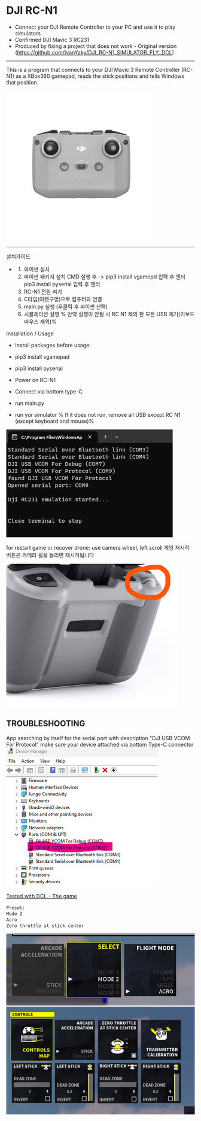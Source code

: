 DJI RC-N1
===============
 - Connect your DJI Remote Controller to your PC and use it to play simulators
 - Confirmed DJI Mavic 3 RC231
 - Produced by fixing a project that does not work - Original version (https://github.com/IvanYaky/DJI_RC-N1_SIMULATOR_FLY_DCL)
-----------------------------------------------------------------------------


This is a program that connects to your DJI Mavic 3 Remote Controller (RC-N1) as a XBox360 gamepad,
reads the stick positions and tells Windows that position.

<img height="400" src="DJI-RC-N1-Remote-Controller.png" width="400"/>

-----------------------------------------------------------------------------

설치가이드
- 1. 파이썬 설치
  2. 파이썬 패키지 설치
     CMD 실행 후 -> pip3 install vgamepd 입력 후 엔터
     pip3 install pyserial 입력 후 엔터
  3. RC-N1 전원 켜기
  4. C타입(아랫구멍)으로 컴퓨터와 연결
  5. main.py 실행 (우클릭 후 파이썬 선택)
  6. 시뮬레이션 실행
  % 만약 실행이 안될 시 RC N1 제외 한 모든 USB 제거(키보드 마우스 제외)%

Installation / Usage
- Install packages before usage:
- pip3 install vgamepad
- pip3 install pyserial

- Power on RC-N1
- Connect via bottom type-C
- run main.py
- run yor simulator
% If it does not run, remove all USB except RC N1 (except keyboard and mouse)%

![](connect_ok.png)

for restart game or recover drone: use camera wheel, left scroll
게임 재시작 버튼은 카메라 휠을 돌리면 재시작됩니다

![](control.png)


TROUBLESHOOTING
-----------------------------------------------------------------------------
App searching by itself for the serial port with description "DJI USB VCOM For Protocol"
make sure your device attached via bottom Type-C connector
![](connect.png)

[Tested with DCL - The game](https://store.steampowered.com/app/964570/DCL__The_Game/) 

    Preset:
    Mode 2
    Acro
    Zero throttle at stick center

![](preset1.png)
![](preset2.png)
